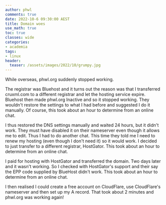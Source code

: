 ```yaml
---
author: phwl
comments: true
date: 2022-10-6 09:30:00 AEST
title: Domain woes
use_math: true
toc: true
classes: wide
categories:
- academia
tags:
- linux
header:
  teaser: /assets/images/2022/10/grumpy.jpg
---
```


While overseas, phwl.org suddenly stopped working. 

The registrar was Bluehost and it turns out the reason was that I
transferred cruxml.com to a different registrar and let the hosting
service expire. Bluehost then made phwl.org Inactive and so it stopped
working. They wouldn't restore the settings to what I had before 
and suggested I do it manually.
Of course, this took about an hour to determine from an online chat.

I thus restored the DNS settings manually and waited 24 hours, but it 
didn't work. They must have disabled it on their nameserver even though
it allows me to edit. Thus I had to do another chat. This time they told 
me I need to renew my hosting (even though I don't need it) so it would 
work. I decided to just transfer to a different registrar, HostGator.
This took about an hour to determine from an online chat.

I paid for hosting with HostGator and transferred the domain. Two days
later and it wasn't working. So I checked with HostGator's support
and their say the EPP code supplied by BlueHost didn't work.
This took about an hour to determine from an online chat.

I then realised I could create a free account on CloudFlare,
use CloudFlare's nameserver and then set up my A record. That took about
2 minutes and phwl.org was working again!
